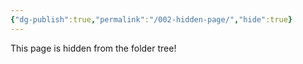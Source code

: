 ```yaml
---
{"dg-publish":true,"permalink":"/002-hidden-page/","hide":true}
---
```


This page is hidden from the folder tree!